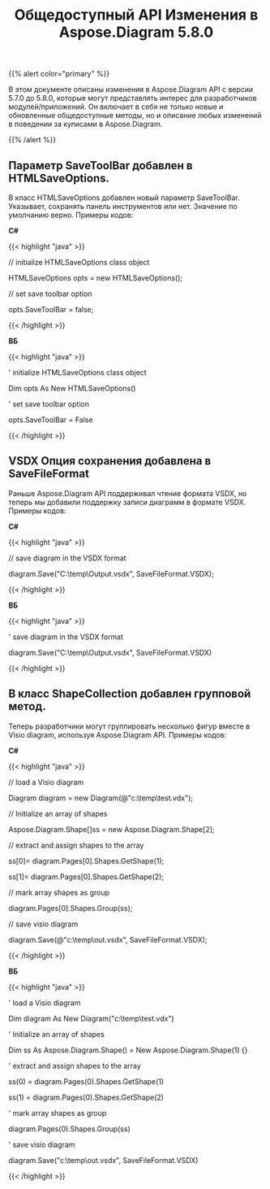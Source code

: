 ﻿---
title: Общедоступный API Изменения в Aspose.Diagram 5.8.0
type: docs
weight: 20
url: /ru/net/public-api-changes-in-aspose-diagram-5-8-0/
---
{{% alert color="primary" %}} 

В этом документе описаны изменения в Aspose.Diagram API с версии 5.7.0 до 5.8.0, которые могут представлять интерес для разработчиков модулей/приложений. Он включает в себя не только новые и обновленные общедоступные методы, но и описание любых изменений в поведении за кулисами в Aspose.Diagram.

{{% /alert %}} 
## **Параметр SaveToolBar добавлен в HTMLSaveOptions.**
В класс HTMLSaveOptions добавлен новый параметр SaveToolBar. Указывает, сохранять панель инструментов или нет. Значение по умолчанию верно. Примеры кодов:

**C#**

{{< highlight "java" >}}

 // initialize HTMLSaveOptions class object

HTMLSaveOptions opts = new HTMLSaveOptions();

// set save toolbar option

opts.SaveToolBar = false;

{{< /highlight >}}

**ВБ**

{{< highlight "java" >}}

 ' initialize HTMLSaveOptions class object

Dim opts As New HTMLSaveOptions()

' set save toolbar option

opts.SaveToolBar = False

{{< /highlight >}}
## **VSDX Опция сохранения добавлена в SaveFileFormat**
Раньше Aspose.Diagram API поддерживал чтение формата VSDX, но теперь мы добавили поддержку записи диаграмм в формате VSDX. Примеры кодов:

**C#**

{{< highlight "java" >}}

 // save diagram in the VSDX format

diagram.Save("C:\\temp\\Output.vsdx", SaveFileFormat.VSDX);

{{< /highlight >}}

**ВБ**

{{< highlight "java" >}}

 ' save diagram in the VSDX format

diagram.Save("C:\temp\Output.vsdx", SaveFileFormat.VSDX)

{{< /highlight >}}
## **В класс ShapeCollection добавлен групповой метод.**
Теперь разработчики могут группировать несколько фигур вместе в Visio diagram, используя Aspose.Diagram API. Примеры кодов:

**C#**

{{< highlight "java" >}}

 // load a Visio diagram

Diagram diagram = new Diagram(@"c:\temp\test.vdx");

// Initialize an array of shapes

Aspose.Diagram.Shape[]ss = new Aspose.Diagram.Shape[2];

// extract and assign shapes to the array

ss[0]= diagram.Pages[0].Shapes.GetShape(1);

ss[1]= diagram.Pages[0].Shapes.GetShape(2);

// mark array shapes as group

diagram.Pages[0].Shapes.Group(ss);

// save visio diagram

diagram.Save(@"c:\temp\out.vsdx", SaveFileFormat.VSDX);

{{< /highlight >}}

**ВБ**

{{< highlight "java" >}}

 ' load a Visio diagram

Dim diagram As New Diagram("c:\temp\test.vdx")

' Initialize an array of shapes

Dim ss As Aspose.Diagram.Shape() = New Aspose.Diagram.Shape(1) {}

' extract and assign shapes to the array

ss(0) = diagram.Pages(0).Shapes.GetShape(1)

ss(1) = diagram.Pages(0).Shapes.GetShape(2)

' mark array shapes as group

diagram.Pages(0).Shapes.Group(ss)

' save visio diagram

diagram.Save("c:\temp\out.vsdx", SaveFileFormat.VSDX)

{{< /highlight >}}
